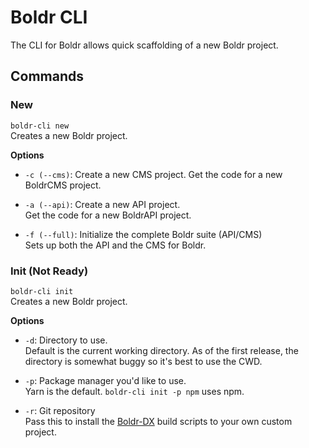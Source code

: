 # Boldr CLI

The CLI for Boldr allows quick scaffolding of a new Boldr project.


## Commands

### New
`boldr-cli new`  
Creates a new Boldr project.  

**Options**

- `-c (--cms)`: Create a new CMS project.
Get the code for a new BoldrCMS project.


- `-a (--api)`: Create a new API project.  
Get the code for a new BoldrAPI project.  

- `-f (--full)`: Initialize the complete Boldr suite (API/CMS)   
Sets up both the API and the CMS for Boldr.

### Init (Not Ready)
`boldr-cli init`  
Creates a new Boldr project.  

**Options**

- `-d`: Directory to use.   
Default is the current working directory. As of the first release, the directory is somewhat buggy so it's best to use the CWD.  


- `-p`: Package manager you'd like to use.  
Yarn is the default. `boldr-cli init -p npm` uses npm.

- `-r`: Git repository  
Pass this to install the [Boldr-DX](https://github.com/boldr/getBoldr/packages/boldr-dx) build scripts to your own custom project.

